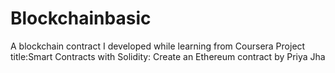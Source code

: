 # Blockchainbasic
A blockchain contract I developed while learning from Coursera Project title:Smart Contracts with Solidity: Create an Ethereum contract by Priya Jha
